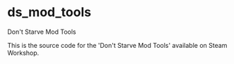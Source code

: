 ds_mod_tools
============

Don't Starve Mod Tools

This is the source code for the 'Don't Starve Mod Tools' available on Steam Workshop.
